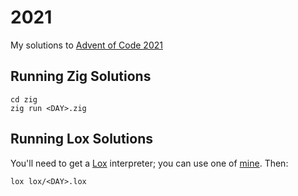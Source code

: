 # 2021

My solutions to [Advent of Code 2021](https://adventofcode.com/2021)

## Running Zig Solutions

```
cd zig
zig run <DAY>.zig
```

## Running Lox Solutions

You'll need to get a [Lox](https://craftinginterpreters.com/the-lox-language.html) interpreter;
you can use one of [mine](https://github.com/jreyes33/crafting-interpreters). Then:

```
lox lox/<DAY>.lox
```
